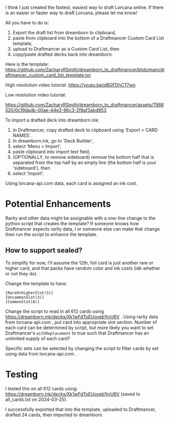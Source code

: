 I think I just created the fastest, easiest way to draft Lorcana online. If there is an easier or faster way to draft Lorcana, please let me know!

All you have to do is:
1. Export the draft list from dreamborn to clipboard,
2. paste from clipboard into the bottom of a Draftmancer Custom Card List template,
3. upload to Draftmancer as a Custom Card List, then
4. copy/paste drafted decks back into dreamborn.

Here is the template: https://github.com/ZacharyRSmith/dreamborn_to_draftmancer/blob/main/draftmancer_custom_card_list_template.txt

High resolution video tutorial: https://youtu.be/qBGFDhCT7wo

Low resolution video tutorial:

https://github.com/ZacharyRSmith/dreamborn_to_draftmancer/assets/7988520/0c19dadb-00ae-44e3-96c3-2f8af3abd953

To import a drafted deck into dreamborn.ink:
1. In Draftmancer, copy drafted deck to clipboard using 'Export > CARD NAMES'.
2. In dreamborn.ink, go to 'Deck Builder',
3. select 'Menu > Import',
4. paste clipboard into import text field,
5. (OPTIONALLY, to remove sideboard) remove the bottom half that is separated from the top half by an empty line (the bottom half is your 'sideboard'), then
6. select 'Import'.

Using lorcana-api.com data, each card is assigned an ink cost.


# Potential Enhancements

Rarity and other data might be assignable with a one-line change to the python script that creates the template? If someone knows how Draftmancer expects rarity data, I or someone else can make that change then run the script to enhance the template.

## How to support sealed?

To simplify for now, I'll assume the 12th, foil card is just another rare or higher card, and that packs have random color and ink costs (idk whether or not they do).

Change the template to have:

```
[RareOrHigherSlot(3)]
[UncommonSlot(3)]
[CommonSlot(6)]
```

Change the script to read in all 612 cards using https://dreamborn.ink/decks/Xk1wFdToEUoyeb1tvU6V . Using rarity data from lorcana-api.com , put card into appropriate slot section. Number of each card can be determined by script, but more likely you want to set Draftmancer's `withReplacement` to true such that Draftmancer has an unlimited supply of each card?

Specific sets can be selected by changing the script to filter cards by set using data from lorcana-api.com .


# Testing

I tested this on all 612 cards using: https://dreamborn.ink/decks/Xk1wFdToEUoyeb1tvU6V (saved to all_cards.txt on 2024-03-25).

I successfully exported that into the template, uploaded to Draftmancer, drafted 24 cards, then imported to dreamborn.
